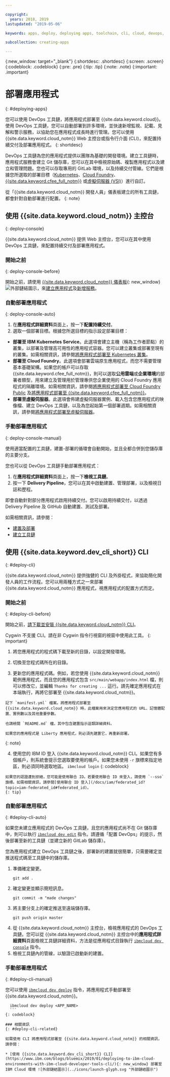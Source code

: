 ```yaml
---

copyright:
  years: 2018, 2019
lastupdated: "2019-05-06"

keywords: apps, deploy, deploying apps, toolchain, cli, cloud, devops, deployment, git, push

subcollection: creating-apps

---
```


{:new_window: target="_blank"}
{:shortdesc: .shortdesc}
{:screen: .screen}
{:codeblock: .codeblock}
{:pre: .pre}
{:tip: .tip}
{:note: .note}
{:important: .important}

# 部署應用程式
{: #deploying-apps}

您可以使用 DevOps 工具鏈，將應用程式部署至 {{site.data.keyword.cloud}}。使用 DevOps 工具鏈，您可以自動部署到許多環境，並快速新增監視、記載、見解和警示服務，以協助您在應用程式成長時進行管理。您可以使用 {{site.data.keyword.cloud_notm}} Web 主控台或指令行介面 (CLI)，來配置持續交付及部署應用程式。
{: shortdesc}

DevOps 工具鏈為您的應用程式提供以團隊為基礎的開發環境。建立工具鏈時，應用程式服務會建立 Git 儲存庫，您可以在其中檢視原始碼、複製應用程式以及建立和管理問題。您也可以存取專用的 GitLab 環境，以及持續交付管線。它們是根據您所選取的部署目標（[Kubernetes](/docs/containers?topic=containers-getting-started)、[Cloud Foundry](/docs/cloud-foundry-public?topic=cloud-foundry-public-about-cf)、[{{site.data.keyword.cfee_full_notm}}](/docs/cloud-foundry?topic=cloud-foundry-about) 或[虛擬伺服器 (VSI)](/docs/vsi?topic=virtual-servers-getting-started-tutorial)）進行自訂。

從「{{site.data.keyword.cloud_notm}} 開發人員」儀表板建立的所有工具鏈，都會針對自動部署進行配置。
{: note}

## 使用 {{site.data.keyword.cloud_notm}} 主控台
{: deploy-console}

{{site.data.keyword.cloud_notm}} 提供 Web 主控台，您可以在其中使用 DevOps 工具鏈，來配置持續交付及部署應用程式。

### 開始之前
{: deploy-console-before}

開始之前，請使用 [{{site.data.keyword.cloud_notm}} 儀表板](https://{DomainName}){: new_window} ![外部鏈結圖示](../icons/launch-glyph.svg "外部鏈結圖示")，來[建立應用程式](/docs/apps?topic=creating-apps-tutorial-getting-started#create-getting-started)及[新增服務](/docs/apps?topic=creating-apps-tutorial-getting-started#resources-getting-started)。

### 自動部署應用程式
{: deploy-console-auto}

1. 在**應用程式詳細資料**頁面上，按一下**配置持續交付**。
2. 選取一個部署目標。根據您所選目標的指示設定部署目標：
  * **部署至 IBM Kubernetes Service**。此選項會建立主機（稱為工作者節點）的叢集，以部署及管理高可用性的應用程式容器。您可以建立叢集或部署至現有的叢集。如需相關資訊，請參閱[將應用程式部署至 Kubernetes 叢集](/docs/containers?topic=containers-app)。
  * **部署至 Cloud Foundry**。此選項會部署雲端原生應用程式，而您不需要管理基本基礎架構。如果您的帳戶可以存取 {{site.data.keyword.cfee_full_notm}}，則可以選取**公用雲端**或**企業環境**的部署者類型，用來建立及管理用於管理專供您企業使用的 Cloud Foundry 應用程式的隔離環境。如需相關資訊，請參閱[將應用程式部署至 Cloud Foundry Public](/docs/cloud-foundry-public?topic=cloud-foundry-public-deployingapps) 及[將應用程式部署至 {{site.data.keyword.cfee_full_notm}}](/docs/cloud-foundry?topic=cloud-foundry-deploy_apps)。
  * **部署至虛擬伺服器**。此選項會佈建虛擬伺服器實例、載入包含您應用程式的映像檔、建立 DevOps 工具鏈，以及為您起始第一個部署週期。如需相關資訊，請參閱[將應用程式部署至虛擬伺服器](/docs/apps?topic=creating-apps-vsi-deploy)。

### 手動部署應用程式
{: deploy-console-manual}

使用適當配置的工具鏈，建置-部署的循環會自動開始，並且全都合併到您儲存庫的主要分支。 

您也可以從 DevOps 工具鏈手動部署應用程式：

1. 在**應用程式詳細資料**頁面上，按一下**檢視工具鏈**。
2. 按一下 **Delivery Pipeline**，您可以在其中啟動建置、管理部署，以及檢視日誌和歷程。

即會自動針對部分應用程式啟用持續交付。您可以啟用持續交付，以透過 Delivery Pipeline 及 GitHub 自動建置、測試及部署。

如需相關資訊，請參閱：
* [建置及部署](/docs/services/ContinuousDelivery?topic=ContinuousDelivery-deliverypipeline_build_deploy)
* [建立工具鏈](/docs/services/ContinuousDelivery?topic=ContinuousDelivery-toolchains_getting_started)

## 使用 {{site.data.keyword.dev_cli_short}} CLI
{: #deploy-cli}

{{site.data.keyword.cloud_notm}} 提供強健的 CLI 及外掛程式，來協助簡化開發人員的工作流程。您可以用兩種方式之一來部署 {{site.data.keyword.cloud_notm}} 應用程式，視應用程式的配置方式而定。

### 開始之前
{: #deploy-cli-before}

開始之前，[請下載並安裝 {{site.data.keyword.cloud_notm}} CLI](/docs/cli?topic=cloud-cli-ibmcloud-cli)。

Cygwin 不支援 CLI。請在非 Cygwin 指令行視窗的視窗中使用此工具。
{: important}

  1. 將您應用程式的程式碼下載至新的目錄，以設定開發環境。

  2. 切換至您程式碼所在的目錄。

  3.  更新您的應用程式碼。例如，若您使用 {{site.data.keyword.cloud_notm}} 範例應用程式，而且您的應用程式包含 `src/main/webapp/index.html` 檔，則可以修改它，並編輯 `Thanks for creating ...` 這行。請先確定應用程式在本端執行，再將它部署至 {{site.data.keyword.cloud_notm}}。

    記下 `manifest.yml` 檔案。將應用程式部署至 {{site.data.keyword.cloud_notm}} 時，此檔案用來決定您應用程式的 URL、記憶體配置、實例數以及其他重要參數。

    也請檢閱 `README.md` 檔，其中包含建置指示這類詳細資料。

    如果您的應用程式是 Liberty 應用程式，則必須先建置它，再重新部署。
  {: note}

  4. 使用您的 IBM ID 登入 {{site.data.keyword.cloud_notm}} CLI。如果您有多個帳戶，則系統會提示您選取要使用的帳戶。如果您未使用 `-r` 旗標來指定地區，則必須同時選取地區。
    ```
    ibmcloud login
    ```
    {: codeblock}
  
    如果您的認證遭到拒絕，您可能是使用聯合 ID。若要使用聯合 ID 來登入，請使用 `--sso` 旗標。如需相關資訊，請參閱[使用聯合 ID 登入](/docs/iam/federated_id?topic=iam-federated_id#federated_id)。
    {: tip}

### 自動部署應用程式
{: #deploy-cli-auto}

如果您未建立應用程式的 DevOps 工具鏈，且您的應用程式尚不在 Git 儲存庫中，則可以執行 [`ibmcloud dev edit`](/docs/cli/idt?topic=cloud-cli-idt-cli#edit) 指令。請遵循「配置 DevOps」的提示，然後部署至新的工具鏈（並建立新的 GitLab 儲存庫）。

您為應用程式建立 DevOps 工具鏈之後，部署新的建置就很簡單，只需要確定並推送程式碼至工具鏈中的儲存庫。 

1. 準備確定變更。
    ```
    git add .
    ```
2. 確定變更並顯示簡短訊息。
    ```
    git commit -m "made changes"
    ```
3. 將主要分支上的確定推送至遠端儲存庫。
    ```
    git push origin master
    ```
4. 從 {{site.data.keyword.cloud_notm}} 主控台，檢視應用程式的 DevOps 工具鏈。您可以從 {{site.data.keyword.cloud_notm}} 主控台中的**應用程式詳細資料**頁面檢視工具鏈詳細資料，方法是從應用程式目錄執行 [`ibmcloud dev console`](/docs/cli/idt?topic=cloud-cli-idt-cli#console) 指令。
5. 檢視工具鏈內的管線，以驗證已啟動新的建置。

### 手動部署應用程式
{: #deploy-cli-manual}

您可以使用 [`ibmcloud dev deploy`](/docs/cli/idt?topic=cloud-cli-idt-cli#deploy) 指令，將應用程式手動部署至 {{site.data.keyword.cloud_notm}}。

  ```
    ibmcloud dev deploy <APP_NAME>
    ```
  {: codeblock}

### 相關資訊
{: #deploy-cli-related}

如需使用 CLI 將應用程式部署至 {{site.data.keyword.cloud_notm}} 的相關資訊，請參閱：

* [使用 {{site.data.keyword.dev_cli_short}} CLI](https://www.ibm.com/blogs/bluemix/2019/01/deploying-to-ibm-cloud-environments-with-ibm-cloud-developer-tools-cli/){: new_window} 部署至 IBM Cloud 環境 ![外部鏈結圖示](../icons/launch-glyph.svg "外部鏈結圖示")
